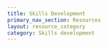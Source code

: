 ```yaml
---
title: Skills Development
primary_nav_section: Resources
layout: resource_category
category: Skills development
---
```

